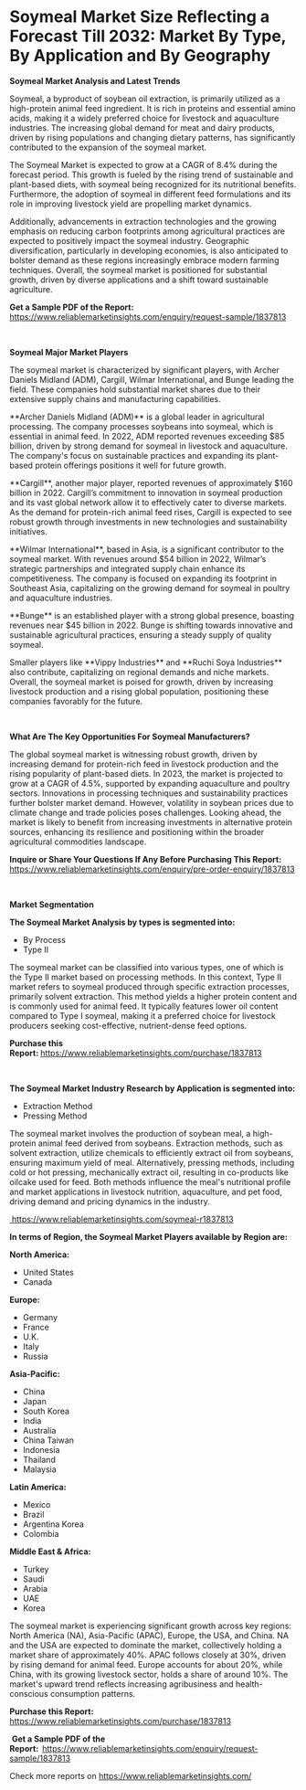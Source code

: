 <p><h1>Soymeal Market Size Reflecting a Forecast Till 2032: Market By Type, By Application and By Geography</h1></p><p><strong>Soymeal Market Analysis and Latest Trends</strong></p>
<p><p>Soymeal, a byproduct of soybean oil extraction, is primarily utilized as a high-protein animal feed ingredient. It is rich in proteins and essential amino acids, making it a widely preferred choice for livestock and aquaculture industries. The increasing global demand for meat and dairy products, driven by rising populations and changing dietary patterns, has significantly contributed to the expansion of the soymeal market.</p><p>The Soymeal Market is expected to grow at a CAGR of 8.4% during the forecast period. This growth is fueled by the rising trend of sustainable and plant-based diets, with soymeal being recognized for its nutritional benefits. Furthermore, the adoption of soymeal in different feed formulations and its role in improving livestock yield are propelling market dynamics. </p><p>Additionally, advancements in extraction technologies and the growing emphasis on reducing carbon footprints among agricultural practices are expected to positively impact the soymeal industry. Geographic diversification, particularly in developing economies, is also anticipated to bolster demand as these regions increasingly embrace modern farming techniques. Overall, the soymeal market is positioned for substantial growth, driven by diverse applications and a shift toward sustainable agriculture.</p></p>
<p><strong>Get a Sample PDF of the Report:&nbsp;</strong> <a href="https://www.reliablemarketinsights.com/enquiry/request-sample/1837813?utm_campaign=2013&utm_medium=2&utm_source=Github&utm_content=ia&utm_term=14022025&utm_id=soymeal">https://www.reliablemarketinsights.com/enquiry/request-sample/1837813</a></p>
<p>&nbsp;</p>
<p><strong>Soymeal Major Market Players</strong></p>
<p><p>The soymeal market is characterized by significant players, with Archer Daniels Midland (ADM), Cargill, Wilmar International, and Bunge leading the field. These companies hold substantial market shares due to their extensive supply chains and manufacturing capabilities.</p><p>**Archer Daniels Midland (ADM)** is a global leader in agricultural processing. The company processes soybeans into soymeal, which is essential in animal feed. In 2022, ADM reported revenues exceeding $85 billion, driven by strong demand for soymeal in livestock and aquaculture. The company's focus on sustainable practices and expanding its plant-based protein offerings positions it well for future growth.</p><p>**Cargill**, another major player, reported revenues of approximately $160 billion in 2022. Cargill’s commitment to innovation in soymeal production and its vast global network allow it to effectively cater to diverse markets. As the demand for protein-rich animal feed rises, Cargill is expected to see robust growth through investments in new technologies and sustainability initiatives.</p><p>**Wilmar International**, based in Asia, is a significant contributor to the soymeal market. With revenues around $54 billion in 2022, Wilmar’s strategic partnerships and integrated supply chain enhance its competitiveness. The company is focused on expanding its footprint in Southeast Asia, capitalizing on the growing demand for soymeal in poultry and aquaculture industries.</p><p>**Bunge** is an established player with a strong global presence, boasting revenues near $45 billion in 2022. Bunge is shifting towards innovative and sustainable agricultural practices, ensuring a steady supply of quality soymeal.</p><p>Smaller players like **Vippy Industries** and **Ruchi Soya Industries** also contribute, capitalizing on regional demands and niche markets. Overall, the soymeal market is poised for growth, driven by increasing livestock production and a rising global population, positioning these companies favorably for the future.</p></p>
<p>&nbsp;</p>
<p><strong>What Are The Key Opportunities For Soymeal Manufacturers?</strong></p>
<p><p>The global soymeal market is witnessing robust growth, driven by increasing demand for protein-rich feed in livestock production and the rising popularity of plant-based diets. In 2023, the market is projected to grow at a CAGR of 4.5%, supported by expanding aquaculture and poultry sectors. Innovations in processing techniques and sustainability practices further bolster market demand. However, volatility in soybean prices due to climate change and trade policies poses challenges. Looking ahead, the market is likely to benefit from increasing investments in alternative protein sources, enhancing its resilience and positioning within the broader agricultural commodities landscape.</p></p>
<p><strong>Inquire or Share Your Questions If Any Before Purchasing This Report:</strong> <a href="https://www.reliablemarketinsights.com/enquiry/pre-order-enquiry/1837813?utm_campaign=2013&utm_medium=2&utm_source=Github&utm_content=ia&utm_term=14022025&utm_id=soymeal">https://www.reliablemarketinsights.com/enquiry/pre-order-enquiry/1837813</a></p>
<p>&nbsp;</p>
<p><strong>Market Segmentation</strong></p>
<p><strong>The Soymeal Market Analysis by types is segmented into:</strong></p>
<p><ul><li>By Process</li><li>Type II</li></ul></p>
<p><p>The soymeal market can be classified into various types, one of which is the Type II market based on processing methods. In this context, Type II market refers to soymeal produced through specific extraction processes, primarily solvent extraction. This method yields a higher protein content and is commonly used for animal feed. It typically features lower oil content compared to Type I soymeal, making it a preferred choice for livestock producers seeking cost-effective, nutrient-dense feed options.</p></p>
<p><strong>Purchase this Report:&nbsp;</strong><a href="https://www.reliablemarketinsights.com/purchase/1837813?utm_campaign=2013&utm_medium=2&utm_source=Github&utm_content=ia&utm_term=14022025&utm_id=soymeal">https://www.reliablemarketinsights.com/purchase/1837813</a></p>
<p>&nbsp;</p>
<p><strong>The Soymeal Market Industry Research by Application is segmented into:</strong></p>
<p><ul><li>Extraction Method</li><li>Pressing Method</li></ul></p>
<p><p>The soymeal market involves the production of soybean meal, a high-protein animal feed derived from soybeans. Extraction methods, such as solvent extraction, utilize chemicals to efficiently extract oil from soybeans, ensuring maximum yield of meal. Alternatively, pressing methods, including cold or hot pressing, mechanically extract oil, resulting in co-products like oilcake used for feed. Both methods influence the meal's nutritional profile and market applications in livestock nutrition, aquaculture, and pet food, driving demand and pricing dynamics in the industry.</p></p>
<p><a href="https://www.reliablemarketinsights.com/soymeal-r1837813?utm_campaign=2013&utm_medium=2&utm_source=Github&utm_content=ia&utm_term=14022025&utm_id=soymeal">&nbsp;https://www.reliablemarketinsights.com/soymeal-r1837813</a></p>
<p><strong>In terms of Region, the Soymeal Market Players available by Region are:</strong></p>
<p>
    <p> <strong> North America: </strong>
        <ul>
            <li>United States</li>
            <li>Canada</li>
        </ul>
        </p> 
    <p> <strong> Europe: </strong>
        <ul>
            <li>Germany</li>
            <li>France</li>
            <li>U.K.</li>
            <li>Italy</li>
            <li>Russia</li>
        </ul>
        </p> 
    <p> <strong> Asia-Pacific: </strong>
        <ul>
            <li>China</li>
            <li>Japan</li>
            <li>South Korea</li>
            <li>India</li>
            <li>Australia</li>
            <li>China Taiwan</li>
            <li>Indonesia</li>
            <li>Thailand</li>
            <li>Malaysia</li>
        </ul>
        </p> 
    <p> <strong> Latin America: </strong>
        <ul>
            <li>Mexico</li>
            <li>Brazil</li>
            <li>Argentina Korea</li>
            <li>Colombia</li>
        </ul>
        </p> 
    <p> <strong> Middle East & Africa: </strong>
        <ul>
            <li>Turkey</li>
            <li>Saudi</li>
            <li>Arabia</li>
            <li>UAE</li>
            <li>Korea</li>
        </ul>
    </p>
    </p>
<p><p>The soymeal market is experiencing significant growth across key regions: North America (NA), Asia-Pacific (APAC), Europe, the USA, and China. NA and the USA are expected to dominate the market, collectively holding a market share of approximately 40%. APAC follows closely at 30%, driven by rising demand for animal feed. Europe accounts for about 20%, while China, with its growing livestock sector, holds a share of around 10%. The market's upward trend reflects increasing agribusiness and health-conscious consumption patterns.</p></p>
<p><strong>Purchase this Report: </strong><a href="https://www.reliablemarketinsights.com/purchase/1837813?utm_campaign=2013&utm_medium=2&utm_source=Github&utm_content=ia&utm_term=14022025&utm_id=soymeal">https://www.reliablemarketinsights.com/purchase/1837813</a></p>
<p>&nbsp;<strong>Get a Sample PDF of the Report:&nbsp;&nbsp;</strong><a href="https://www.reliablemarketinsights.com/enquiry/request-sample/1837813?utm_campaign=2013&utm_medium=2&utm_source=Github&utm_content=ia&utm_term=14022025&utm_id=soymeal">https://www.reliablemarketinsights.com/enquiry/request-sample/1837813</a></p>
<p><strong></strong></p>
<p>Check more reports on <a href="https://www.reliablemarketinsights.com/?utm_campaign=2013&utm_medium=2&utm_source=Github&utm_content=ia&utm_term=14022025&utm_id=soymeal">https://www.reliablemarketinsights.com/</a></p>